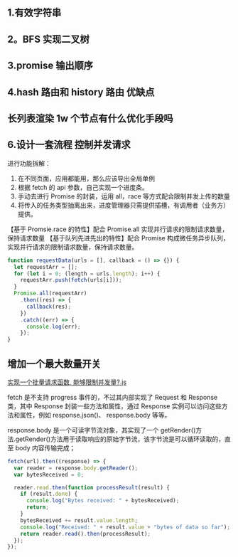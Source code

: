 ## 1.有效字符串

## 2。BFS 实现二叉树

## 3.promise 输出顺序

## 4.hash 路由和 history 路由 优缺点

## 长列表渲染 1w 个节点有什么优化手段吗

## 6.设计一套流程 控制并发请求

进行功能拆解：

1. 在不同页面，应用都能用，那么应该导出全局单例
2. 根据 fetch 的 api 参数，自己实现一个进度条。
3. 手动去进行 Promise 的封装，运用 all，race 等方式配合限制并发上传的数量
4. 将传入的任务类型抽离出来，进度管理器只需提供插槽，有调用者（业务方）提供。

【基于 Promsie.race 的特性】配合 Promise.all 实现并行请求的限制请求数量，保持请求数量
【基于队列先进先出的特性】配合 Promise 构成微任务异步队列，实现并行请求的限制请求数量，保持请求数量。

```js
function requestData(urls = [], callback = () => {}) {
  let requestArr = [];
  for (let i = 0; (length = urls.length); i++) {
    requestArr.push(fetch(urls[i]));
  }
  Promise.all(requestArr)
    .then((res) => {
      callback(res);
    })
    .catch((err) => {
      console.log(err);
    });
}
```

## 增加一个最大数量开关

[实现一个批量请求函数, 能够限制并发量?.js](../针对字节/实现一个批量请求函数.js)

fetch 是不支持 progress 事件的，不过其内部实现了 Request 和 Response 类，其中 Response 封装一些方法和属性，通过 Response 实例可以访问这些方法和属性，例如 response.json()、 response.body 等等。

response.body 是一个可读字节流对象，其实现了一个 getRender()方法.getRender()方法用于读取响应的原始字节流，该字节流是可以循环读取的，直至 body 内容传输完成；

```js
fetch(url).then((response) => {
  var reader = response.body.getReader();
  var bytesReceived = 0;

  reader.read.then(function processResult(result) {
    if (result.done) {
      console.log("Bytes received: " + bytesReceived);
      return;
    }
    bytesReceived += result.value.length;
    console.log("Received: " + result.value + "bytes of data so far");
    return reader.read().then(processResult);
  });
});
```
